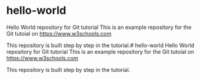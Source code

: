 # hello-world
Hello World repository for Git tutorial
This is an example repository for the Git tutoial on https://www.w3schools.com

This repository is built step by step in the tutorial.# hello-world
Hello World repository for Git tutorial
This is an example repository for the Git tutoial on https://www.w3schools.com

This repository is built step by step in the tutorial.
